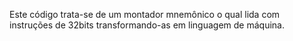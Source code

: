 Este código trata-se de um montador mnemônico o qual lida com instruções de 32bits transformando-as em linguagem de máquina.

